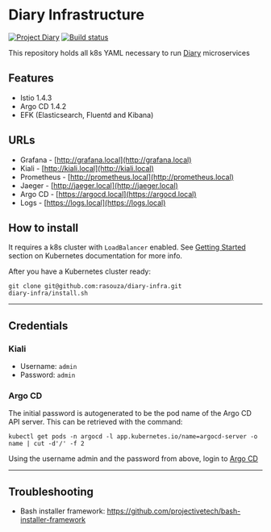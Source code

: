 # Diary Infrastructure
[![Project Diary](https://img.shields.io/badge/project-diary-blue?style=flat-square&logo=git)](https://github.com/users/rasouza/projects/2)
[![Build status](https://img.shields.io/buildkite/95c23aa7e478c2a528674bb1c9fa0122dd128b296906478e25/master?label=deploy&logo=kubernetes&logoColor=white&style=flat-square)](https://buildkite.com/rasouza/diary-users)

This repository holds all k8s YAML necessary to run [Diary](https://github.com/users/rasouza/projects/2) microservices

## Features
- Istio 1.4.3
- Argo CD 1.4.2
- EFK (Elasticsearch, Fluentd and Kibana)

## URLs
- Grafana - [http://grafana.local](http://grafana.local)
- Kiali - [http://kiali.local](http://kiali.local)
- Prometheus - [http://prometheus.local](http://prometheus.local)
- Jaeger - [http://jaeger.local](http://jaeger.local)
- Argo CD - [https://argocd.local](https://argocd.local)
- Logs - [https://logs.local](https://logs.local)


## How to install
It requires a k8s cluster with `LoadBalancer` enabled. See [Getting Started](https://kubernetes.io/docs/setup/) section on Kubernetes documentation for more info.

After you have a Kubernetes cluster ready:
```
git clone git@github.com:rasouza/diary-infra.git
diary-infra/install.sh
```

---

## Credentials

### Kiali
- Username: `admin`
- Password: `admin`

### Argo CD
The initial password is autogenerated to be the pod name of the Argo CD API server. This can be retrieved with the command:

```
kubectl get pods -n argocd -l app.kubernetes.io/name=argocd-server -o name | cut -d'/' -f 2
``` 

Using the username admin and the password from above, login to [Argo CD](https://argocd.local)

---

## Troubleshooting
- Bash installer framework: https://github.com/projectivetech/bash-installer-framework